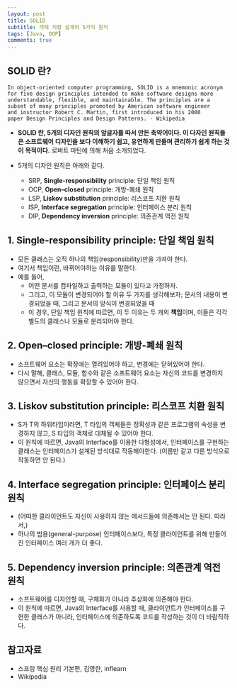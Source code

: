 ```yaml
---
layout: post
title: SOLID
subtitle: 객체 지향 설계의 5가지 원칙
tags: [Java, OOP]
comments: true
---
```


## SOLID 란?
```
In object-oriented computer programming, SOLID is a mnemonic acronym 
for five design principles intended to make software designs more 
understandable, flexible, and maintainable. The principles are a 
subset of many principles promoted by American software engineer 
and instructor Robert C. Martin, first introduced in his 2000 
paper Design Principles and Design Patterns. - Wikipedia
```
- **SOLID 란, 5개의 디자인 원칙의 앞글자를 따서 만든 축약어이다. 이 다자인 원칙들은 소프트웨어 디자인을 보다 이해하기 쉽고, 유연하게 만들며 관리하기 쉽게 하는 것이 목적이다.** 로버트 마틴에 의해 처음 소개되었다.

- 5개의 디자인 원칙은 아래와 같다. 
    - SRP, **Single-responsibility** principle: 단일 책임 원칙
    - OCP, **Open–closed** principle: 개방-폐쇄 원칙
    - LSP, **Liskov substitution** principle: 리스코프 치환 원칙
    - ISP, **Interface segregation** principle: 인터페이스 분리 원칙
    - DIP, **Dependency inversion** principle: 의존관계 역전 원칙

## 1. Single-responsibility principle: 단일 책임 원칙
- 모든 클래스는 오직 하나의 책임(responsibility)만을 가져야 한다.
- 여기서 책임이란, 바뀌어야하는 이유를 말한다. 
- 예를 들어, 
    - 어떤 문서를 컴파일하고 출력하는 모듈이 있다고 가정하자.
    - 그리고, 이 모듈이 변경되어야 할 이유 두 가지를 생각해보자; 문서의 내용이 변경되었을 때, 그리고 문서의 양식이 변경되었을 때
    - 이 경우, 단일 책임 원칙에 따르면, 이 두 이유는 두 개의 **책임**이며, 이들은 각각 별도의 클래스나 모듈로 분리되어야 한다.

## 2. Open–closed principle: 개방-폐쇄 원칙
- 소프트웨어 요소는 확장에는 열려있어야 하고, 변경에는 닫혀있어야 한다.
- 다시 말해, 클래스, 모듈, 함수와 같은 소프트웨어 요소는 자신의 코드를 변경하지 않으면서 자신의 행동을 확장할 수 있어야 한다.

## 3. Liskov substitution principle: 리스코프 치환 원칙
- S가 T의 하위타입이라면, T 타입의 객체들은 정확성과 같은 프로그램의 속성을 변경하지 않고, S 타입의 객체로 대체될 수 있어야 한다.
- 이 원칙에 따르면, Java의 Interface를 이용한 다형성에서, 인터페이스를 구현하는 클래스는 인터페이스가 설계된 방식대로 작동해야한다. (이름만 같고 다른 방식으로 작동하면 안 된다.)

## 4. Interface segregation principle: 인터페이스 분리 원칙
- (어떠한 클라이언트도 자신이 사용하지 않는 메서드들에 의존해서는 안 된다. 따라서,)
- 하나의 범용(general-purpose) 인터페이스보다, 특정 클라이언트를 위해 만들어진 인터페이스 여러 개가 더 좋다.

## 5. Dependency inversion principle: 의존관계 역전 원칙
- 소프트웨어를 디자인할 때, 구체화가 아니라 추상화에 의존해야 한다.
- 이 원칙에 따르면, Java의 Interface를 사용할 때, 클라이언트가 인터페이스를 구현한 클래스가 아니라, 인터페이스에 의존하도록 코드를 작성하는 것이 더 바람직하다.

## 참고자료
- 스프링 핵심 원리 기본편, 김영한, inflearn
- Wikipedia
